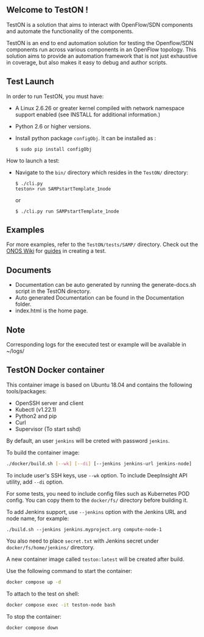 Welcome to TestON !
-------------------
TestON is a solution that aims to interact with OpenFlow/SDN components and automate the functionality of the components.

TestON is an end to end automation solution for testing the Openflow/SDN components
run across various components in an OpenFlow topology. This solution
aims to provide an automation framework that is not just exhaustive in
coverage, but also makes it easy to debug and author scripts.

Test Launch
------------

In order to run TestON, you must have:

* A Linux 2.6.26 or greater kernel compiled with network namespace support
  enabled (see INSTALL for additional information.)

* Python 2.6 or higher versions.

* Install python package ``configObj``. It can be installed as :

     ```
     $ sudo pip install configObj
     ```

 How to launch a test:

 * Navigate to the ``bin/`` directory which
   resides in the ``TestON/`` directory:

    ```
    $ ./cli.py
    teston> run SAMPstartTemplate_1node
    ```

    or

    ```
    $ ./cli.py run SAMPstartTemplate_1node
    ```


Examples
--------
For more examples, refer to the ``TestON/tests/SAMP/`` directory.
Check out the [ONOS Wiki](https://wiki.onosproject.org/) for [guides](https://wiki.onosproject.org/display/ONOS/System+Testing+Guide) in creating a test.



Documents
---------
* Documentation can be auto generated by running the generate-docs.sh script in the TestON directory.
* Auto generated Documentation can be found in the Documentation folder.
* index.html is the home page.


 Note
-------
Corresponding logs for the executed test or example will be available in ~/logs/


TestON Docker container
----

This container image is based on Ubuntu 18.04 and contains the following tools/packages:

* OpenSSH server and client
* Kubectl (v1.22.1)
* Python2 and pip
* Curl
* Supervisor (To start sshd)

By default, an user `jenkins` will be creted with password `jenkins`.

To build the container image:

```bash
./docker/build.sh [--wk] [--di] [--jenkins jenkins-url jenkins-node]
```

To include user's SSH keys, use `--wk` option.
To include DeepInsight API utility, add `--di` option.

For some tests, you need to include config files such as Kubernetes POD config.
You can copy them to the `docker/fs/` directory before building it.

To add Jenkins support, use `--jenkins` option with the Jenkins URL and node name, for example:

```text
./build.sh --jenkins jenkins.myproject.org compute-node-1
```

You also need to place `secret.txt` with Jenkins secret under `docker/fs/home/jenkins/` directory.

A new container image called `teston:latest` will be created after build.

Use the following command to start the container:

```bash
docker compose up -d
```

To attach to the test on shell:

```bash
docker compose exec -it teston-node bash
```

To stop the container:

```bash
docker compose down
```
